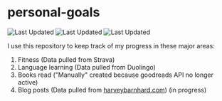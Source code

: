# personal-goals
![Last Updated](https://img.shields.io/date/1611112778?color=FC4C02&label=Fitness%20Updated&logo=strava)
![Last Updated](https://img.shields.io/date/1611112778?color=7ac70c&label=Language%20Updated&logo=duolingo)
![Last Updated](https://img.shields.io/date/1611112778?color=e9e5cd&label=Books%20Updated&logo=goodreads)

I use this repository to keep track of my progress in these major areas:

1. Fitness (Data pulled from Strava)
2. Language learning (Data pulled from Duolingo)
3. Books read ("Manually" created because goodreads API no longer active)
4. Blog posts (Data pulled from [harveybarnhard.com](https://harveybarnhard.com)) (in progress)
